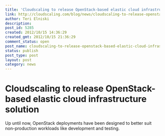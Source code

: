 ```yaml
---
title: 'Cloudscaling to release OpenStack-based elastic cloud infrastructure solution'
link: http://cloudscaling.com/blog/news/cloudscaling-to-release-openstack-based-elastic-cloud-infrastructure-solution/
author: Teri Elniski
description: 
post_id: 5285
created: 2012/10/15 14:36:29
created_gmt: 2012/10/15 21:36:29
comment_status: open
post_name: cloudscaling-to-release-openstack-based-elastic-cloud-infrastructure-solution
status: publish
post_type: post
layout: post
category: news
---
```


# Cloudscaling to release OpenStack-based elastic cloud infrastructure solution

Up until now, OpenStack deployments have been designed to better suit non-production workloads like development and testing.
